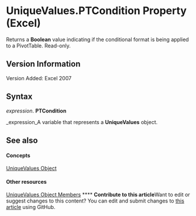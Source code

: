
# UniqueValues.PTCondition Property (Excel)

Returns a  **Boolean** value indicating if the conditional format is being applied to a PivotTable. Read-only.


## Version Information

Version Added: Excel 2007 


## Syntax

 _expression_. **PTCondition**

 _expression_A variable that represents a  **UniqueValues** object.


## See also


#### Concepts


 [UniqueValues Object](1b8f056f-040c-7df4-8895-26a520cf6c1b.md)
#### Other resources


 [UniqueValues Object Members](53c161ba-b9ef-e052-2fd3-4c662454c5fc.md)
****   **Contribute to this article**Want to edit or suggest changes to this content? You can edit and submit changes to  [this article](https://github.com/jhershey00/VBA_Excel_Test/OpenXMLCon/articles/eec0e953-7fc8-f701-0cae-79c566bf5ead.md) using GitHub.

